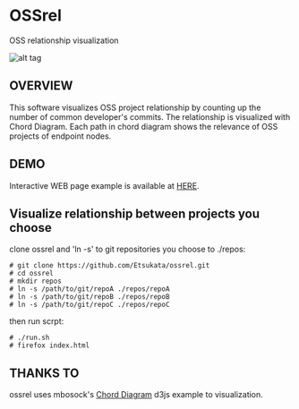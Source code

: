 OSSrel
======

OSS relationship visualization

![alt tag](https://raw.github.com/Etsukata/ossrel/master/img/sample.png)

OVERVIEW
--------

This software visualizes OSS project relationship by counting up the number of
common developer's commits. The relationship is visualized with Chord Diagram.
Each path in chord diagram shows the relevance of OSS projects of endpoint
nodes.


DEMO
----

Interactive WEB page example is available at [HERE](http://etsukata.com/ossrel/).


Visualize relationship between projects you choose
--------------------------------------------------

clone ossrel and 'ln -s' to git repositories you choose to ./repos:

    # git clone https://github.com/Etsukata/ossrel.git
    # cd ossrel
    # mkdir repos
    # ln -s /path/to/git/repoA ./repos/repoA
    # ln -s /path/to/git/repoB ./repos/repoB
    # ln -s /path/to/git/repoC ./repos/repoC

then run scrpt:

    # ./run.sh
    # firefox index.html

THANKS TO
---------

ossrel uses mbosock's [Chord Diagram](http://bl.ocks.org/mbostock/4062006)
d3js example to visualization.
